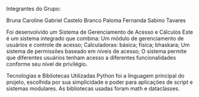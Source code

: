 Integrantes do Grupo:

Bruna Caroline
Gabriel Castelo Branco
Paloma Fernanda Sabino Tavares

Foi desenvolvido um Sistema de Gerenciamento de Acesso e Cálculos
Este é um sistema integrado que combina:
Um módulo de gerenciamento de usuários e controle de acesso;
Calculadoras: básica; física; bhaskara;
Um sistema de permissões baseado em níveis de acesso;
O sistema permite que diferentes usuários tenham acesso a diferentes funcionalidades conforme seu nível de privilégio.

Tecnologias e Bibliotecas Utilizadas
Python foi a linguagem principal do projeto, escolhida por sua simplicidade e poder para aplicações de script e sistemas modulares.
As bibliotecas usadas foram math e dataclasses.